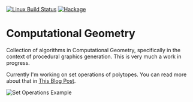 [![Linux Build Status][linux-build-icon]][linux-build] [![Hackage][hackage-version-icon]][hackage-link]

# Computational Geometry

Collection of algorithms in Computational Geometry, specifically in the context
of procedural graphics generation. This is very much a work in progress.

Currently I'm working on set operations of polytopes. You can read more about
that in [This Blog Post][blog-post].

![Set Operations Example][setops3d]

[linux-build-icon]: https://img.shields.io/travis/MaxOw/computational-geometry/master.svg?label=build
[linux-build]: https://travis-ci.org/MaxOw/computational-geometry
[blog-post]: https://MaxOw.github.io/posts/computational-geometry-set-operations-on-polytopes.html
[setops3d]: https://MaxOw.github.io/images/setops3d.gif

[hackage-version-icon]: https://img.shields.io/hackage/v/computational-geometry.svg
[hackage-link]: https://hackage.haskell.org/package/computational-geometry
